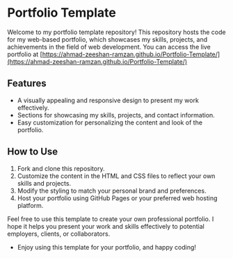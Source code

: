 
# Portfolio Template

Welcome to my portfolio template repository! This repository hosts the code for my web-based portfolio, which showcases my skills, projects, and achievements in the field of web development. You can access the live portfolio at [https://ahmad-zeeshan-ramzan.github.io/Portfolio-Template/](https://ahmad-zeeshan-ramzan.github.io/Portfolio-Template/)

## Features

- A visually appealing and responsive design to present my work effectively.
- Sections for showcasing my skills, projects, and contact information.
- Easy customization for personalizing the content and look of the portfolio.

## How to Use

1. Fork and clone this repository.
2. Customize the content in the HTML and CSS files to reflect your own skills and projects.
3. Modify the styling to match your personal brand and preferences.
4. Host your portfolio using GitHub Pages or your preferred web hosting platform.

Feel free to use this template to create your own professional portfolio. I hope it helps you present your work and skills effectively to potential employers, clients, or collaborators.

- Enjoy using this template for your portfolio, and happy coding!
